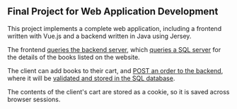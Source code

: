 ## Final Project for Web Application Development
This project implements a complete web application, including a frontend written with Vue.js and a backend written in Java using Jersey.

The frontend [queries the backend server](client/stores), which [queries a SQL server](server/src/main/java/business/category/CategoryDaoJdbc.java) for the details of the books listed on the website.

The client can add books to their cart, and [POST an order to the backend](client/src/stores/CartStore.ts), where it will be [validated and stored in the SQL database](server/src/main/java/business/order/DefaultOrderService.java).

The contents of the client's cart are stored as a cookie, so it is saved across browser sessions.

